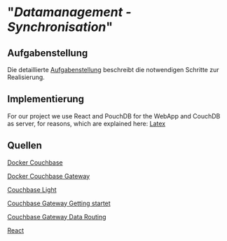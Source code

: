 # "*Datamanagement - Synchronisation*"

## Aufgabenstellung
Die detaillierte [Aufgabenstellung](TASK.md) beschreibt die notwendigen Schritte zur Realisierung.

## Implementierung
For our project we use React and PouchDB for the WebApp and CouchDB as server, for reasons, which are explained here: [Latex]()


## Quellen

[Docker Couchbase](https://hub.docker.com/_/couchbase)

[Docker Couchbase Gateway](https://hub.docker.com/r/couchbase/sync-gateway/ )

[Couchbase Light](https://docs.couchbase.com/couchbase-lite/current/introduction.html )

[Couchbase Gateway Getting startet](https://docs.couchbase.com/sync-gateway/2.6/getting-started.html )

[Couchbase Gateway Data Routing](https://docs.couchbase.com/sync-gateway/current/data-routing.html )

[React](https://reactjs.org )



